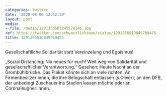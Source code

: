 ```yaml
---
categories: twitter
date: '2020-08-06 12:52:39'
layout: post
media:
- file: /media/1291356503245574146.jpg
ref: https://twitter.com/schwarzlichtwue/status/1291356510849769475
title: 1291356510849769475
---
```

Gesellschaftliche Solidarität statt Vereinzelung und Egoismus!



„Social Distancing: Nix neues für euch! Weit weg von Solidarität und gesellschaftlicher Verantwortung.“ Gesehen: Heute Nacht an der Grombühlbrücke. 
Das Plakat könnte sich an viele richten: An Firmenbesitzer:innen, die ihre Belegschaft entlassen (s.Oliver), an den DFB, der unbedingt Zuschauer ins Stadion lassen möchte oder an Coronaleugner:innen.